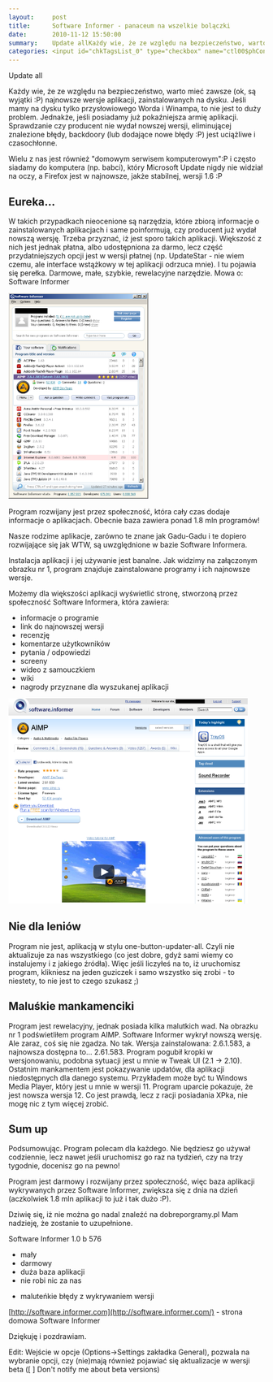 ```yaml
---
layout:     post
title:      Software Informer - panaceum na wszelkie bolączki
date:       2010-11-12 15:50:00
summary:    Update allKażdy wie, że ze względu na bezpieczeństwo, warto mieć zawsze (ok, są wyjątki :P) najnowsze wersje aplikacji, zainstalowanych na dysku. Jeśli mamy na dysku tylko przysłowiowego  Worda i Winampa, to nie jest to duży problem. Jednakże, jeśli posiadamy już pokaźniejsza armię aplikacji. Sprawd...
categories: <input id="chkTagsList_0" type="checkbox" name="ctl00$phContentRight$chkTagsList$chkTagsList_0" checked="checked" value="1"><label for="chkTagsList_0">windows</label> <input id="chkTagsList_3" type="checkbox" name="ctl00$phContentRight$chkTagsList$chkTagsList_3" checked="checked" value="8"><label for="chkTagsList_3">oprogramowanie</label> <input id="chkTagsList_6" type="checkbox" name="ctl00$phContentRight$chkTagsList$chkTagsList_6" checked="checked" value="64"><label for="chkTagsList_6">porady</label>
---
```




Update all

Każdy wie, że ze względu na bezpieczeństwo, warto mieć zawsze (ok, są wyjątki :P) najnowsze wersje aplikacji, zainstalowanych na dysku. Jeśli mamy na dysku tylko przysłowiowego  Worda i Winampa, to nie jest to duży problem. Jednakże, jeśli posiadamy już pokaźniejsza armię aplikacji. Sprawdzanie czy producent nie wydał nowszej wersji, eliminującej znalezione błędy, backdoory (lub dodające nowe błędy :P) jest uciążliwe i czasochłonne. 

Wielu z nas jest również "domowym serwisem komputerowym":P i często siadamy do komputera (np. babci), który Microsoft Update nigdy nie widział na oczy, a Firefox jest w najnowsze, jakże stabilnej, wersji 1.6 :P




## Eureka...



W takich przypadkach nieocenione są narzędzia, które zbiorą informacje o zainstalowanych aplikacjach i same poinformują, czy producent już wydał nowszą wersję.
Trzeba przyznać, iż jest sporo takich aplikacji. Większość z nich jest jednak płatna, albo udostępniona za darmo, lecz część przydatniejszych opcji jest w wersji płatnej (np. UpdateStar - nie wiem czemu, ale interface wstążkowy w tej aplikacji odrzuca mnie).
I tu pojawia się perełka. Darmowe, małe, szybkie, rewelacyjne narzędzie. 
Mowa o: Software Informer



![desk](https://raw.githubusercontent.com/djfoxer/djfoxer.github.io/master/_img/2010-11-12-_192_/g_-_608x405_-_-_21466x20101112152123_1.png)

 

Program rozwijany jest przez społeczność, która cały czas dodaje informacje o aplikacjach. Obecnie baza zawiera ponad 1.8 mln programów!

Nasze rodzime aplikacje, zarówno te znane jak Gadu-Gadu i te dopiero rozwijające się jak WTW, są uwzględnione w bazie Software Informera.

Instalacja aplikacji i jej używanie jest banalne. 
Jak widzimy na załączonym obrazku nr 1, program znajduje zainstalowane programy i ich najnowsze wersje. 

Możemy dla większości aplikacji wyświetlić stronę, stworzoną przez społeczność Software Informera, która zawiera:
- informacje o programie
- link do najnowszej wersji
- recenzję 
- komentarze użytkowników
- pytania / odpowiedzi
- screeny
- wideo z samouczkiem
- wiki
- nagrody przyznane dla wyszukanej aplikacji



![desk](https://raw.githubusercontent.com/djfoxer/djfoxer.github.io/master/_img/2010-11-12-_192_/g_-_608x405_-_-_21466x20101112152123_2.png)

 




## Nie dla leniów



Program nie jest, aplikacją w stylu one-button-updater-all. Czyli nie aktualizuje za nas wszystkiego (co jest dobre, gdyż sami wiemy co instalujemy i z jakiego źródła). Więc jeśli liczyłeś na to, iż uruchomisz program, klikniesz na jeden guziczek i samo wszystko się zrobi - to niestety, to nie jest to czego szukasz ;)




## Maluśkie mankamenciki



Program jest rewelacyjny, jednak posiada kilka malutkich wad. Na obrazku nr 1 podświetliłem program AIMP. Software Informer wykrył nowszą wersję. Ale zaraz, coś się nie zgadza. No tak. Wersja zainstalowana: 2.6.1.583, a najnowsza dostępna to... 2.61.583. Program pogubił kropki w wersjonowaniu, podobna sytuacji jest u mnie w Tweak UI (2.1 -> 2.10). 
Ostatnim mankamentem jest pokazywanie updatów, dla aplikacji niedostępnych dla danego systemu. Przykładem może być tu Windows Media Player, który jest u mnie w wersji 11. Program uparcie pokazuje, że jest nowsza wersja 12. Co jest prawdą, lecz z racji posiadania XPka, nie mogę nic z tym więcej zrobić.




## Sum up



Podsumowując. Program polecam dla każdego. Nie będziesz go używał codziennie, lecz nawet jeśli uruchomisz go raz na tydzień, czy na trzy tygodnie, docenisz go na pewno!

Program jest darmowy i rozwijany przez społeczność, więc baza aplikacji wykrywanych przez Software Informer, zwiększa się z dnia na dzień (aczkolwiek 1.8 mln aplikacji to już i tak dużo :P).

Dziwię się, iż nie można go nadal znaleźć na dobreporgramy.pl Mam nadzieję, że zostanie to uzupełnione.


Software Informer 1.0 b 576
+ mały
+ darmowy
+ duża baza aplikacji
+ nie robi nic za nas
-  maluteńkie błędy z wykrywaniem wersji 

[http://software.informer.com](http://software.informer.com/) - strona domowa Software Informer

Dziękuję i pozdrawiam.  

Edit:
Wejście w opcje (Options->Settings zakładka General), pozwala na wybranie opcji, czy (nie)mają również pojawiać się aktualizacje w wersji beta ([ ] Don't notify me about beta versions)

